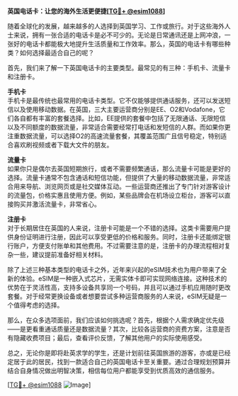 **英国电话卡：让您的海外生活更便捷[[TG💪+ @esim1088](https://t.me/s/esim1088)]**

随着全球化的发展，越来越多的人选择到英国学习、工作或旅行。对于这些海外人士来说，拥有一张合适的电话卡是必不可少的。无论是日常通讯还是上网冲浪，一张好的电话卡都能极大地提升生活质量和工作效率。那么，英国的电话卡有哪些种类？如何选择最适合自己的呢？

首先，我们来了解一下英国电话卡的主要类型。最常见的有三种：手机卡、流量卡和注册卡。

**手机卡**  
手机卡是最传统也最常用的电话卡类型。它不仅能够提供通话服务，还可以发送短信以及使用移动数据。在英国，三大主要运营商分别是EE、O2和Vodafone，它们各自都有丰富的套餐选择。比如，EE提供的套餐中包括了无限通话、无限短信以及不同额度的数据流量，非常适合需要经常打电话和发短信的人群。而如果你更注重数据流量，可以选择O2的高速流量套餐，其覆盖范围广且信号稳定，特别适合喜欢刷视频或者下载大文件的朋友。

**流量卡**  
如果你只是偶尔去英国短期旅行，或者不需要频繁通话，那么流量卡可能是更好的选择。流量卡通常不包含通话和短信功能，但提供了大量的移动数据流量，非常适合用来导航、浏览网页或是社交媒体互动。一些运营商还推出了专门针对游客设计的流量包，价格实惠且使用方便。例如，某些品牌会在机场设立柜台，游客可以直接购买并激活流量卡，非常省心。

**注册卡**  
对于长期居住在英国的人来说，注册卡可能是一个不错的选择。这类卡需要用户提供身份证明进行注册，因此可以享受更低的价格和服务。同时，注册卡还能绑定银行账户，方便支付账单和其他费用。不过需要注意的是，注册卡的办理流程相对复杂一些，建议提前准备好相关材料。

除了上述三种基本类型的电话卡之外，近年来兴起的eSIM技术也为用户带来了全新的体验。eSIM是一种嵌入式芯片，无需实体卡即可实现网络连接。这种技术的优势在于灵活性高，支持多设备共享同一个号码，并且可以通过手机应用随时更改套餐。对于经常更换设备或者想要尝试多种运营商服务的人来说，eSIM无疑是一个值得考虑的选择。

那么，在众多选项面前，我们应该如何挑选呢？首先，根据个人需求确定优先级——是更看重通话质量还是数据流量？其次，比较各运营商的资费方案，注意是否有隐藏收费项目；最后，查看评价反馈，了解其他用户的实际使用感受。

总之，无论你是即将赴英求学的学生，还是计划前往英国旅游的游客，亦或是已经定居于此的居民，找到一款适合自己的英国电话卡至关重要。通过合理规划预算并结合自身情况做出明智决策，相信每位用户都能享受到优质高效的通信服务。

[[TG💪+ @esim1088](https://t.me/s/esim1088) ![Image](https://i.postimg.cc/4NQfJmqS/Snipaste-2025-05-13-00-14-12.png)]